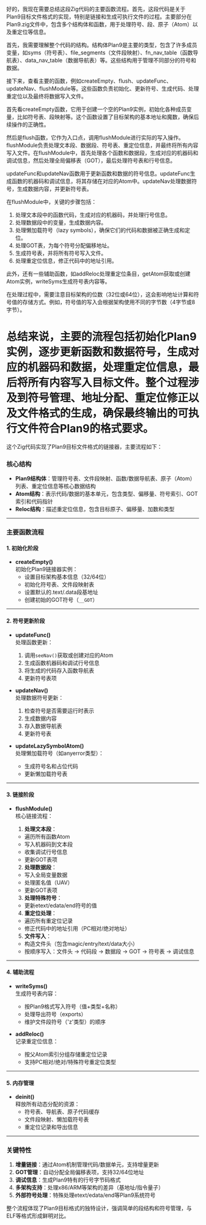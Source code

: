 好的，我现在需要总结这段Zig代码的主要函数流程。首先，这段代码是关于Plan9目标文件格式的实现，特别是链接和生成可执行文件的过程。主要部分在Plan9.zig文件中，包含多个结构体和函数，用于处理符号、段、原子（Atom）以及重定位等信息。

首先，我需要理解整个代码的结构。结构体Plan9是主要的类型，包含了许多成员变量，如syms（符号表）、file_segments（文件段映射）、fn_nav_table（函数导航表）、data_nav_table（数据导航表）等。这些结构用于管理不同部分的符号和数据。

接下来，查看主要的函数，例如createEmpty、flush、updateFunc、updateNav、flushModule等。这些函数负责初始化、更新符号、生成代码、处理重定位以及最终将数据写入文件。

首先看createEmpty函数，它用于创建一个空的Plan9实例，初始化各种成员变量，比如符号表、段映射等。这个函数设置了目标架构的基本地址和魔数，确保后续操作的正确性。

然后是flush函数，它作为入口点，调用flushModule进行实际的写入操作。flushModule负责处理文本段、数据段、符号表、重定位信息，并最终将所有内容写入文件。在flushModule中，首先处理各个函数和数据段，生成对应的机器码和调试信息，然后处理全局偏移表（GOT），最后处理符号表和行号信息。

updateFunc和updateNav函数用于更新函数和数据的符号信息。updateFunc生成函数的机器码和调试信息，将其存储在对应的Atom中。updateNav处理数据符号，生成数据内容，并更新符号表。

在flushModule中，关键的步骤包括：
1. 处理文本段中的函数代码，生成对应的机器码，并处理行号信息。
2. 处理数据段中的变量，生成数据内容。
3. 处理懒加载符号（lazy symbols），确保它们的代码和数据被正确生成和定位。
4. 处理GOT表，为每个符号分配偏移地址。
5. 生成符号表，并将所有符号写入文件。
6. 处理重定位信息，修正代码中的地址引用。

此外，还有一些辅助函数，如addReloc处理重定位条目，getAtom获取或创建Atom实例，writeSyms生成符号表内容等。

在处理过程中，需要注意目标架构的位数（32位或64位），这会影响地址计算和符号值的存储方式。例如，符号值的写入会根据架构使用不同的字节数（4字节或8字节）。

总结来说，主要的流程包括初始化Plan9实例，逐步更新函数和数据符号，生成对应的机器码和数据，处理重定位信息，最后将所有内容写入目标文件。整个过程涉及到符号管理、地址分配、重定位修正以及文件格式的生成，确保最终输出的可执行文件符合Plan9的格式要求。
================================================
这个Zig代码实现了Plan9目标文件格式的链接器，主要流程如下：

### 核心结构
- **Plan9结构体**：管理符号表、文件段映射、函数/数据导航表、原子（Atom）列表、重定位信息等核心数据结构
- **Atom结构**：表示代码/数据的基本单元，包含类型、偏移量、符号索引、GOT索引和代码指针
- **Reloc结构**：描述重定位信息，包含目标原子、偏移量、加数和类型

---

### 主要函数流程

#### 1. 初始化阶段
- **createEmpty()**  
  初始化Plan9链接器实例：
  - 设置目标架构基本信息（32/64位）
  - 初始化符号表、文件段映射表
  - 设置默认的.text/.data段基地址
  - 创建初始的GOT符号（`__GOT`）

---

#### 2. 符号更新阶段
- **updateFunc()**  
  处理函数更新：
  1. 调用`seeNav()`获取或创建对应的Atom
  2. 生成函数机器码和调试行号信息
  3. 将生成的代码存入函数导航表
  4. 更新符号表项

- **updateNav()**  
  处理数据符号更新：
  1. 检查符号是否需要运行时表示
  2. 生成数据内容
  3. 存入数据导航表
  4. 更新符号表

- **updateLazySymbolAtom()**  
  处理懒加载符号（如anyerror类型）：
  - 生成符号名和占位代码
  - 更新懒加载符号表

---

#### 3. 链接阶段
- **flushModule()**  
  核心链接流程：
  1. **处理文本段**：
   - 遍历所有函数Atom
   - 写入机器码到文本段
   - 收集调试行号信息
   - 更新GOT表项

  2. **处理数据段**：
   - 写入全局变量数据
   - 处理匿名值（UAV）
   - 更新GOT表项

  3. **处理特殊符号**：
   - 更新etext/edata/end符号的值

  4. **重定位处理**：
   - 遍历所有重定位记录
   - 修正代码中的地址引用（PC相对/绝对地址）

  5. **文件写入**：
   - 构造文件头（包含magic/entry/text/data大小）
   - 按顺序写入：文件头 → 代码段 → 数据段 → GOT → 符号表 → 调试信息

---

#### 4. 辅助流程
- **writeSyms()**  
  生成符号表内容：
  - 按Plan9格式写入符号（值+类型+名称）
  - 处理导出符号（exports）
  - 维护文件段符号（'z'类型）的顺序

- **addReloc()**  
  记录重定位信息：
  - 按父Atom索引分组存储重定位记录
  - 支持PC相对/绝对/特殊符号重定位类型

---

#### 5. 内存管理
- **deinit()**  
  释放所有动态分配的资源：
  - 符号表、导航表、原子代码缓存
  - 文件段映射、懒加载符号表
  - 重定位记录和导出信息

---

### 关键特性
1. **增量链接**：通过Atom机制管理代码/数据单元，支持增量更新
2. **GOT管理**：自动分配全局偏移表项，支持32/64位地址
3. **调试信息**：生成Plan9特有的行号字节码格式
4. **多架构支持**：处理x86/ARM等架构的差异（基地址/指令量子）
5. **外部符号处理**：特殊处理etext/edata/end等Plan9系统符号

整个流程体现了Plan9目标格式的独特设计，强调简单的段结构和符号管理，与ELF等格式形成鲜明对比。